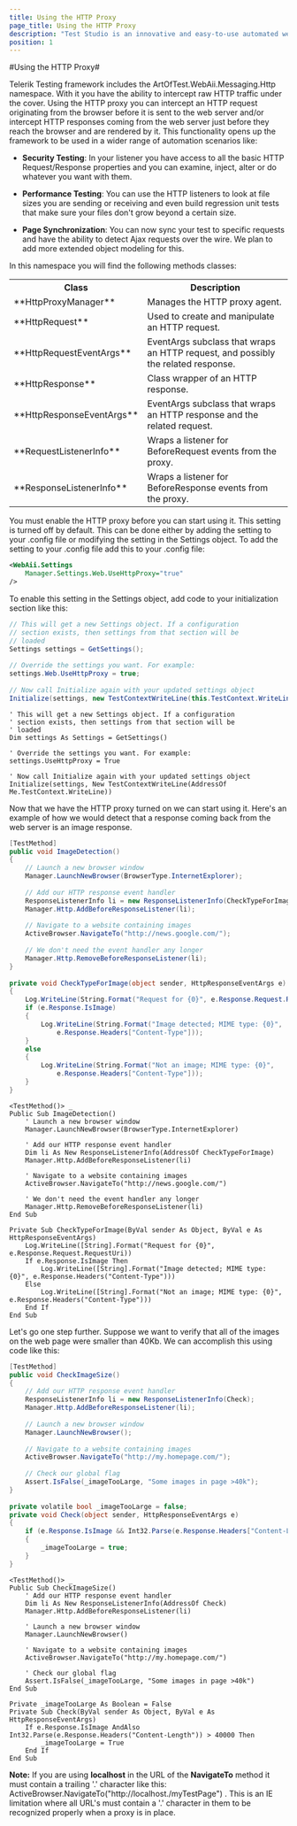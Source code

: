 ```yaml
---
title: Using the HTTP Proxy
page_title: Using the HTTP Proxy
description: "Test Studio is an innovative and easy-to-use automated web, WPF and load testing solution. Test Studio tests support essential technologies like ASP.NET AJAX, Silverlight, PHP and MVC. HTML5, Testing framework, functional testing, performance testing, load testing, exploratory testing, manual testing."
position: 1
---
```

#Using the HTTP Proxy#

Telerik Testing framework includes the ArtOfTest.WebAii.Messaging.Http namespace. With it you have the ability to intercept raw HTTP traffic under the cover. Using the HTTP proxy you can intercept an HTTP request originating from the browser before it is sent to the web server and/or intercept HTTP responses coming from the web server just before they reach the browser and are rendered by it. This functionality opens up the framework to be used in a wider range of automation scenarios like:

* **Security Testing**: In your listener you have access to all the basic HTTP Request/Response properties and you can examine, inject, alter or do whatever you want with them.

* **Performance Testing**: You can use the HTTP listeners to look at file sizes you are sending or receiving and even build regression unit tests that make sure your files don't grow beyond a certain size.

* **Page Synchronization**: You can now sync your test to specific requests and have the ability to detect Ajax requests over the wire. We plan to add more extended object modeling for this.
 
In this namespace you will find the following methods classes:

<table class="docs">
<tr>
	<th>Class</th><th>Description</th>
</tr>
<tr>
	<td>**HttpProxyManager**</td>
	<td>Manages the HTTP proxy agent.</td>
</tr>
<tr>
	<td>**HttpRequest**</td>
	<td>Used to create and manipulate an HTTP request.</td>
</tr>
<tr>
	<td>**HttpRequestEventArgs**</td>
	<td>EventArgs subclass that wraps an HTTP request, and possibly the related response.</td>
</tr>
<tr>
	<td>**HttpResponse**</td>
	<td>Class wrapper of an HTTP response.</td>
</tr>
<tr>
	<td>**HttpResponseEventArgs**</td>
	<td>EventArgs subclass that wraps an HTTP response and the related request.</td>
</tr>
<tr>
	<td>**RequestListenerInfo**</td>
	<td>Wraps a listener for BeforeRequest events from the proxy.</td>
</tr>
<tr>
	<td>**ResponseListenerInfo**</td>
	<td>Wraps a listener for BeforeResponse events from the proxy.</td>
</tr>
<table>

You must enable the HTTP proxy before you can start using it. This setting is turned off by default. This can be done either by adding the setting to your .config file or modifying the setting in the Settings object. To add the setting to your .config file add this to your .config file:


```XML
<WebAii.Settings
    Manager.Settings.Web.UseHttpProxy="true"
/>
```

To enable this setting in the Settings object, add code to your initialization section like this:

```C#
// This will get a new Settings object. If a configuration
// section exists, then settings from that section will be
// loaded
Settings settings = GetSettings();
 
// Override the settings you want. For example:
settings.Web.UseHttpProxy = true;
 
// Now call Initialize again with your updated settings object
Initialize(settings, new TestContextWriteLine(this.TestContext.WriteLine));
```
 

```VB
' This will get a new Settings object. If a configuration
' section exists, then settings from that section will be
' loaded
Dim settings As Settings = GetSettings()
 
' Override the settings you want. For example:
settings.UseHttpProxy = True
 
' Now call Initialize again with your updated settings object
Initialize(settings, New TestContextWriteLine(AddressOf Me.TestContext.WriteLine))
```
Now that we have the HTTP proxy turned on we can start using it. Here's an example of how we would detect that a response coming back from the web server is an image response.

```C#
[TestMethod]
public void ImageDetection()
{
    // Launch a new browser window
    Manager.LaunchNewBrowser(BrowserType.InternetExplorer);
 
    // Add our HTTP response event handler
    ResponseListenerInfo li = new ResponseListenerInfo(CheckTypeForImage);
    Manager.Http.AddBeforeResponseListener(li);
 
    // Navigate to a website containing images
    ActiveBrowser.NavigateTo("http://news.google.com/");
 
    // We don't need the event handler any longer
    Manager.Http.RemoveBeforeResponseListener(li);
}
 
private void CheckTypeForImage(object sender, HttpResponseEventArgs e)
{
    Log.WriteLine(String.Format("Request for {0}", e.Response.Request.RequestUri));
    if (e.Response.IsImage)
    {
        Log.WriteLine(String.Format("Image detected; MIME type: {0}",
            e.Response.Headers["Content-Type"]));
    }
    else
    {
        Log.WriteLine(String.Format("Not an image; MIME type: {0}",
            e.Response.Headers["Content-Type"]));
    }
}
```
 

```VB
<TestMethod()> _
Public Sub ImageDetection()
    ' Launch a new browser window
    Manager.LaunchNewBrowser(BrowserType.InternetExplorer)
 
    ' Add our HTTP response event handler
    Dim li As New ResponseListenerInfo(AddressOf CheckTypeForImage)
    Manager.Http.AddBeforeResponseListener(li)
 
    ' Navigate to a website containing images
    ActiveBrowser.NavigateTo("http://news.google.com/")
 
    ' We don't need the event handler any longer
    Manager.Http.RemoveBeforeResponseListener(li)
End Sub
 
Private Sub CheckTypeForImage(ByVal sender As Object, ByVal e As HttpResponseEventArgs)
    Log.WriteLine([String].Format("Request for {0}", e.Response.Request.RequestUri))
    If e.Response.IsImage Then
        Log.WriteLine([String].Format("Image detected; MIME type: {0}", e.Response.Headers("Content-Type")))
    Else
        Log.WriteLine([String].Format("Not an image; MIME type: {0}", e.Response.Headers("Content-Type")))
    End If
End Sub
```

Let's go one step further. Suppose we want to verify that all of the images on the web page were smaller than 40Kb. We can accomplish this using code like this:

```C#
[TestMethod]
public void CheckImageSize()
{
    // Add our HTTP response event handler
    ResponseListenerInfo li = new ResponseListenerInfo(Check);
    Manager.Http.AddBeforeResponseListener(li);
 
    // Launch a new browser window
    Manager.LaunchNewBrowser();
 
    // Navigate to a website containing images
    ActiveBrowser.NavigateTo("http://my.homepage.com/");
 
    // Check our global flag
    Assert.IsFalse(_imageTooLarge, "Some images in page >40k");
}
 
private volatile bool _imageTooLarge = false;
private void Check(object sender, HttpResponseEventArgs e)
{
    if (e.Response.IsImage && Int32.Parse(e.Response.Headers["Content-Length"]) > 40000)
    {
        _imageTooLarge = true;
    }
}
```
 

```VB
<TestMethod()> _
Public Sub CheckImageSize()
    ' Add our HTTP response event handler
    Dim li As New ResponseListenerInfo(AddressOf Check)
    Manager.Http.AddBeforeResponseListener(li)
 
    ' Launch a new browser window
    Manager.LaunchNewBrowser()
 
    ' Navigate to a website containing images
    ActiveBrowser.NavigateTo("http://my.homepage.com/")
 
    ' Check our global flag
    Assert.IsFalse(_imageTooLarge, "Some images in page >40k")
End Sub
 
Private _imageTooLarge As Boolean = False
Private Sub Check(ByVal sender As Object, ByVal e As HttpResponseEventArgs)
    If e.Response.IsImage AndAlso Int32.Parse(e.Response.Headers("Content-Length")) > 40000 Then
        _imageTooLarge = True
    End If
End Sub
```

**Note:** If you are using **localhost** in the URL of the **NavigateTo** method it must contain a trailing '.' character like this: ActiveBrowser.NavigateTo("http://localhost./myTestPage") . This is an IE limitation where all URL's must contain a '.' character in them to be recognized properly when a proxy is in place.